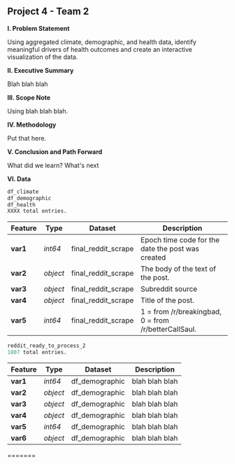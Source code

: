 ## Project 4 - Team 2
 
**I. Problem Statement**

Using aggregated climate, demographic, and health data, identify meaningful drivers of health outcomes and create an interactive visualization of the data.

**II. Executive Summary**

Blah blah blah

**III. Scope Note**

Using blah blah blah.

**IV. Methodology**

Put that here.
    
**V. Conclusion and Path Forward**

What did we learn? What's next

**VI. Data**

```python
df_climate
df_demographic
df_health
XXXX total entries.
```

|Feature|Type|Dataset|Description|
|---|---|---|---|
|**var1**|*int64*|final_reddit_scrape|Epoch time code for the date the post was created|.
|**var2**|*object*|final_reddit_scrape|The body of the text of the post.|
|**var3**|*object*|final_reddit_scrape|Subreddit source|
|**var4**|*object*|final_reddit_scrape|Title of the post.|
|**var5**|*int64*|final_reddit_scrape|1 = from /r/breakingbad, 0 = from /r/betterCallSaul.|



```python
reddit_ready_to_process_2
1807 total entries.
```

|Feature|Type|Dataset|Description|
|---|---|---|---|
|**var1**|*int64*|df_demographic|blah blah blah|.
|**var2**|*object*|df_demographic|blah blah blah|
|**var3**|*object*|df_demographic|blah blah blah|
|**var4**|*object*|df_demographic|blah blah blah|
|**var5**|*int64*|df_demographic|blah blah blah|
|**var6**|*object*|df_demographic|blah blah blah|

=======
